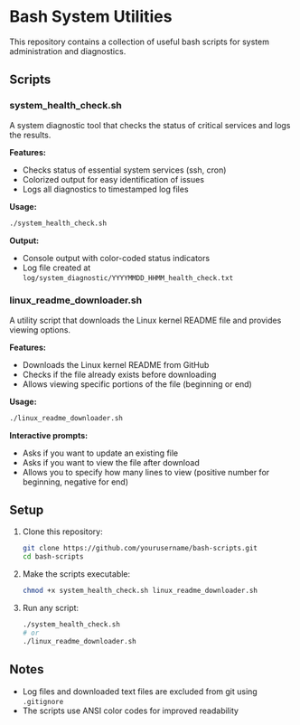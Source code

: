 # Bash System Utilities

This repository contains a collection of useful bash scripts for system administration and diagnostics.

## Scripts

### system_health_check.sh

A system diagnostic tool that checks the status of critical services and logs the results.

**Features:**
- Checks status of essential system services (ssh, cron)
- Colorized output for easy identification of issues
- Logs all diagnostics to timestamped log files

**Usage:**
```bash
./system_health_check.sh
```

**Output:**
- Console output with color-coded status indicators
- Log file created at `log/system_diagnostic/YYYYMMDD_HHMM_health_check.txt`

### linux_readme_downloader.sh

A utility script that downloads the Linux kernel README file and provides viewing options.

**Features:**
- Downloads the Linux kernel README from GitHub
- Checks if the file already exists before downloading
- Allows viewing specific portions of the file (beginning or end)

**Usage:**
```bash
./linux_readme_downloader.sh
```

**Interactive prompts:**
- Asks if you want to update an existing file
- Asks if you want to view the file after download
- Allows you to specify how many lines to view (positive number for beginning, negative for end)

## Setup

1. Clone this repository:
   ```bash
   git clone https://github.com/yourusername/bash-scripts.git
   cd bash-scripts
   ```

2. Make the scripts executable:
   ```bash
   chmod +x system_health_check.sh linux_readme_downloader.sh
   ```

3. Run any script:
   ```bash
   ./system_health_check.sh
   # or
   ./linux_readme_downloader.sh
   ```

## Notes

- Log files and downloaded text files are excluded from git using `.gitignore`
- The scripts use ANSI color codes for improved readability

